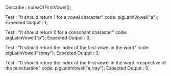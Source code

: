 Describe : indexOfFirstVowel();

Test : "It should return 1 for a vowel character"
code:
pigLatinVowel("a");
Expected Output : 1;

Test : "It should return 0 for a consonant character"
code:
pigLatinVowel("p");
Expected Output : 0;

Test : "It should return the index of the first vowel in the word"
code:
pigLatinVowel("spray");
Expected Output : 3;

Test : "It should return the index of the first vowel in the word irrespective of the punctuation"
code:
pigLatinVowel("a,rray");
Expected Output : 0;

